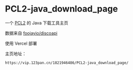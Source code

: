 # PCL2-java_download_page
 
一个 [PCL2](https://afdian.com/a/ltcat) 的 Java 下载工具主页

数据来自 [foojayio/discoapi](https://github.com/foojayio/discoapi)

使用 Vercel 部署

主页地址：

```
https://vip.123pan.cn/1821946486/PCL2-java_download_page/
```
